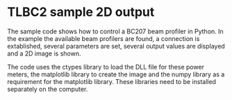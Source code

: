 # TLBC2 sample 2D output

The sample code shows how to control a BC207 beam profiler in Python.
In the example the available beam profilers are found, a connection is extablished, several parameters are set, several output values are displayed and a 2D image is shown.
 
The code uses the ctypes library to load the DLL file for these power meters, the matplotlib library to create the image and the numpy library as a requirement for the matplotlib library. 
These libraries need to be installed separately on the computer.

